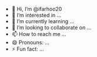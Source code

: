 - 👋 Hi, I’m @ifarhoo20
- 👀 I’m interested in ... 
- 🌱 I’m currently learning ...  
- 💞️ I’m looking to collaborate on ... 
- 📫 How to reach me ...    
- 😄 Pronouns: ...  
- ⚡ Fun fact: ...  
    
<!--- 
ifarhoo20/ifarhoo20 is a ✨ special ✨ repository because its `README.md` (this file) appears on your GitHub profile. 
You can click the Preview link to take a look at your changes. 
--->

